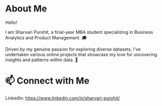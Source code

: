 
# About Me

Hello!

I am Sharvari Purohit, a final-year MBA student specializing in Business Analytics and Product Management. 🎓

Driven by my genuine passion for exploring diverse datasets, I've undertaken various online projects that showcase my love for uncovering insights and patterns within data. 🚀

# 📫 Connect with Me

LinkedIn: https://www.linkedin.com/in/sharvari-purohit/
